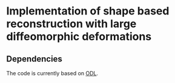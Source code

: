 Implementation of shape based reconstruction with large diffeomorphic deformations
==================================================================================

Dependencies
------------
The code is currently based on [ODL](https://github.com/odlgroup/odl).